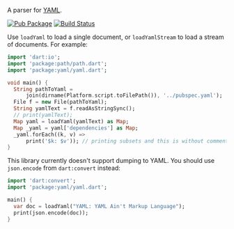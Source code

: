 A parser for [YAML](http://www.yaml.org/).

[![Pub Package](https://img.shields.io/pub/v/yaml.svg)](https://pub.dev/packages/yaml)
[![Build Status](https://travis-ci.org/dart-lang/yaml.svg?branch=master)](https://travis-ci.org/dart-lang/yaml)

Use `loadYaml` to load a single document, or `loadYamlStream` to load a
stream of documents. For example:

```dart
import 'dart:io';
import 'package:path/path.dart';
import 'package:yaml/yaml.dart';

void main() {
  String pathToYaml =
      join(dirname(Platform.script.toFilePath()), '../pubspec.yaml');
  File f = new File(pathToYaml);
  String yamlText = f.readAsStringSync();
  // print(yamlText);
  Map yaml = loadYaml(yamlText) as Map;
  Map _yaml = yaml['dependencies'] as Map;
  _yaml.forEach((k, v) =>
      print('$k: $v')); // printing subsets and this is without comments.
}
```

This library currently doesn't support dumping to YAML. You should use
`json.encode` from `dart:convert` instead:

```dart
import 'dart:convert';
import 'package:yaml/yaml.dart';

main() {
  var doc = loadYaml("YAML: YAML Ain't Markup Language");
  print(json.encode(doc));
}
```
